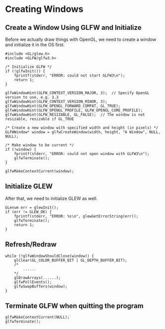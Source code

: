 # Creating Windows

## Create a Window Using GLFW and Initialize
Before we actually draw things with OpenGL, we need to create a window and initialize it in the OS first.

```
#include <GL/glew.h>
#include <GLFW/glfw3.h>

/* Initialize GLFW */
if (!glfwInit()) {
	fprintf(stderr, "ERROR: could not start GLFW3\n");
	return 1;
}

glfwWindowHint(GLFW_CONTEXT_VERSION_MAJOR, 3);  // Specify OpenGL version to use, e.g. 3.3
glfwWindowHint(GLFW_CONTEXT_VERSION_MINOR, 3);
glfwWindowHint(GLFW_OPENGL_FORWARD_COMPAT, GL_TRUE);
glfwWindowHint(GLFW_OPENGL_PROFILE, GLFW_OPENGL_CORE_PROFILE);
glfwWindowHint(GLFW_RESIZABLE, GL_FALSE);  // The window is not resizable, resizable if GL_TRUE

/* Create a new window with specified width and height (in pixels) */
GLFWWindow* window = glfwCreateWindow(width, height, "A Window", NULL, NULL);

/* Make window to be current */
if (!window) {
	fprintf(stderr, "ERROR: could not open window with GLFW3\n");
	glfwTerminate();
}

glfwMakeContextCurrent(window);
```

## Initialize GLEW
After that, we need to initialize GLEW as well.
```
GLenum err = glewInit();
if (err != GLEW_OK) {
	fprintf(stderr, "ERROR: %s\n", glewGetErrorString(err));
	glfwTerminate();
	return 1;
}
```

## Refresh/Redraw

```
while (!glfwWindowShouldClose(window)) {
    glClear(GL_COLOR_BUFFER_BIT | GL_DEPTH_BUFFER_BIT);
    /*
        ......
    */
    glDrawArrays(......);    
    glfwPollEvents();
    glfwSwapBuffers(window);
}
```

## Terminate GLFW when quitting the program

```
glfwMakeContextCurrent(NULL);
glfwTerminate();
```